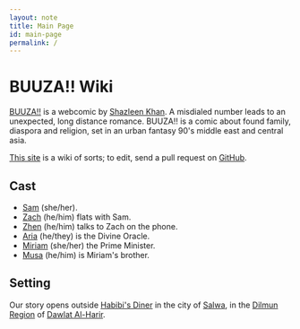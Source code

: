 ```yaml
---
layout: note
title: Main Page
id: main-page
permalink: /
---
```


# BUUZA!! Wiki

[BUUZA!!](https://tapas.io/series/BUUZA/info) is a webcomic by [Shazleen Khan](https://linktr.ee/neonlanterns.jpeg). A misdialed number leads to an unexpected, long distance romance. BUUZA!! is a comic about found family, diaspora and religion, set in an urban fantasy 90's middle east and central asia.

[This site](https://ifcoltransg.github.io/buuza-wiki/) is a wiki of sorts; to edit, send a pull request on [GitHub](https://github.com/IFcoltransG/buuza-wiki).
## Cast
- [Sam](/_wiki/sam.md) (she/her).
- [Zach](/_wiki/zach.md) (he/him) flats with Sam.
- [Zhen](/_wiki/zhen.md) (he/him) talks to Zach on the phone.
- [Aria](/_wiki/aria.md) (he/they) is the Divine Oracle.
- [Miriam](/_wiki/miriam.md) (she/her) the Prime Minister.
- [Musa](/_wiki/musa.md) (he/him) is Miriam's brother.

## Setting
Our story opens outside [Habibi's Diner](habibis) in the city of [Salwa](salwa), in the [Dilmun Region](dilmun) of [Dawlat Al-Harir](dawlat-al-harir).
